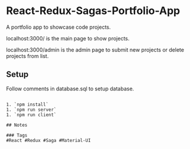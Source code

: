 # React-Redux-Sagas-Portfolio-App

A portfolio app to showcase code projects. 

localhost:3000/ is the main page to show projects. 

localhost:3000/admin is the admin page to submit new projects or delete projects from list.

## Setup

Follow comments in database.sql to setup database.

```

1. `npm install`
1. `npm run server`
1. `npm run client`

## Notes

### Tags
#React #Redux #Saga #Material-UI